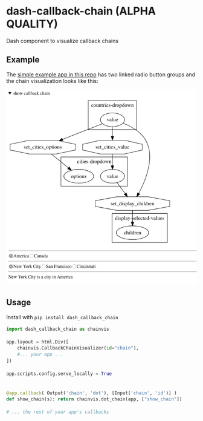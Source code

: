 # dash-callback-chain (ALPHA QUALITY)

Dash component to visualize callback chains

## Example

The [simple example app in this repo](usage.py) has two linked radio button groups and the chain visualization looks like this:

![example](example.png)

## Usage

Install with `pip install dash_callback_chain`

```python
import dash_callback_chain as chainvis

app.layout = html.Div([
    chainvis.CallbackChainVisualizer(id="chain"),
    #... your app ...
])

app.scripts.config.serve_locally = True


@app.callback( Output('chain', 'dot'), [Input('chain', 'id')] )
def show_chain(s): return chainvis.dot_chain(app, ["show_chain"])

# ... the rest of your app's callbacks
```
